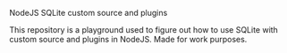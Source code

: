 NodeJS SQLite custom source and plugins

This repository is a playground used to figure out how to use SQLite with custom source and plugins in NodeJS. Made for work purposes.
